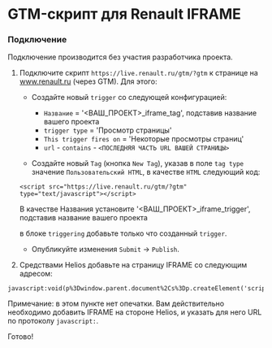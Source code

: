 # GTM-скрипт для Renault IFRAME

### Подключение

Подключение производится без участия разработчика проекта.

1. Подключите скрипт `https://live.renault.ru/gtm/?gtm` к странице
  на www.renault.ru (через GTM). Для этого:
  
    * Создайте новый `trigger` со следующей конфигурацией:
        - `Название` = '<ВАШ_ПРОЕКТ>_iframe_tag', подставив название вашего проекта
        - `trigger type` = 'Просмотр страницы'
        - `This trigger fires on` = 'Некоторые просмотры страниц'
        - `url` - `contains` - `<ПОСЛЕДНЯЯ ЧАСТЬ URL ВАШЕЙ СТРАНИЦЫ>`
  
    * Создайте новый `Tag` (кнопка `New Tag`), указав в поле `tag type` значение `Пользовательский HTML`,
    в качестве `HTML` следующий код:
    
    ```
    <script src="https://live.renault.ru/gtm/?gtm" type="text/javascript"></script>
    ```
    
    В качестве Названия установите '<ВАШ_ПРОЕКТ>_iframe_trigger', подставив название вашего проекта
    
    в блоке `triggering` добавьте только что созданный `trigger`.
    
    * Опубликуйте изменения `Submit` -> `Publish`. 

    
  
2. Средствами Helios добавьте на страницу IFRAME со следующим адресом:
  
  ```
  javascript:void(p%3Dwindow.parent.document%2Cs%3Dp.createElement('script')%2Cs.src%3D'%2F%2Flive.renault.ru%2Fgtm%2F%3Fgtm'%2Cp.querySelector('head').appendChild(s))
  ```
  
  Примечание: в этом пункте нет опечатки. Вам действительно необходимо
  добавить IFRAME на стороне Helios, и указать для него URL по протоколу
  `javascript:`.

Готово!
